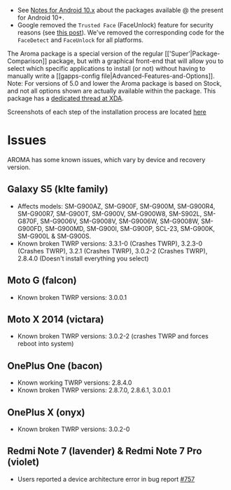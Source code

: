 * See [Notes for Android 10.x](https://github.com/opengapps/opengapps/wiki/Notes-for-Android-10.x) about the packages available @ the present for Android 10+.
* Google removed the `Trusted Face` (FaceUnlock) feature for security reasons (see [this post](https://www.androidpolice.com/2019/09/04/trusted-face-smart-unlock-method-has-been-removed-from-android-devices/)). We've removed the corresponding code for the `FaceDetect` and `FaceUnlock` for all platforms.

The Aroma package is a special version of the regular [['Super'|Package-Comparison]] package, but with a graphical front-end that will allow you to select which specific applications to install (or not) without having to manually write a [[gapps-config file|Advanced-Features-and-Options]]. Note: For versions of 5.0 and lower the Aroma package is based on Stock, and not all options shown are actually available within the package.
This package has a [dedicated thread at XDA](http://forum.xda-developers.com/android/general/open-gapps-aroma-installer-t3010798).

Screenshots of each step of the installation process are located [here](http://imgur.com/a/gBfR6)

# Issues
AROMA has some known issues, which vary by device and recovery version.

## Galaxy S5 (klte family)
* Affects models: SM-G900AZ, SM-G900F, SM-G900M, SM-G900R4, SM-G900R7, SM-G900T, SM-G900V, SM-G900W8, SM-S902L, SM-G870F, SM-G9006V, SM-G9008V, SM-G9006W, SM-G9008W, SM-G900FD, SM-G900MD, SM-G900I, SM-G900P, SCL-23, SM-G900K, SM-G900L & SM-G900S.
* Known broken TWRP versions: 3.3.1-0 (Crashes TWRP), 3.2.3-0 (Crashes TWRP), 3.2.1 (Crashes TWRP), 3.0.2-2 (Crashes TWRP), 2.8.4.0 (Doesn't install everything you select)

## Moto G (falcon)
* Known broken TWRP versions: 3.0.0.1

## Moto X 2014 (victara)
* Known broken TWRP versions: 3.0.2-2 (crashes TWRP and forces reboot into system)

## OnePlus One (bacon)
* Known working TWRP versions: 2.8.4.0 
* Known broken TWRP versions: 2.8.7.0, 2.8.6.1, 3.0.0.1

## OnePlus X (onyx)
* Known broken TWRP versions: 3.0.2-0

## Redmi Note 7 (lavender) & Redmi Note 7 Pro (violet)
* Users reported a device architecture error in bug report [#757](https://github.com/opengapps/opengapps/issues/757)